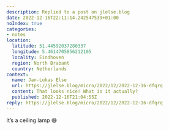 ```yaml
---
description: Replied to a post on jlelse.blog
date: 2022-12-16T22:11:14.242547539+01:00
noIndex: true
categories:
- notes
location:
  latitude: 51.44592037280337
  longitude: 5.4614705856212105
  locality: Eindhoven
  region: North Brabant
  country: Netherlands
context:
  name: Jan-Lukas Else
  url: https://jlelse.blog/micro/2022/12/2022-12-16-dfqrq
  content: That looks nice! What is it actually?
  published: 2022-12-16T21:04:55Z
reply: https://jlelse.blog/micro/2022/12/2022-12-16-dfqrq
---
```


It’s a ceiling lamp 😅
